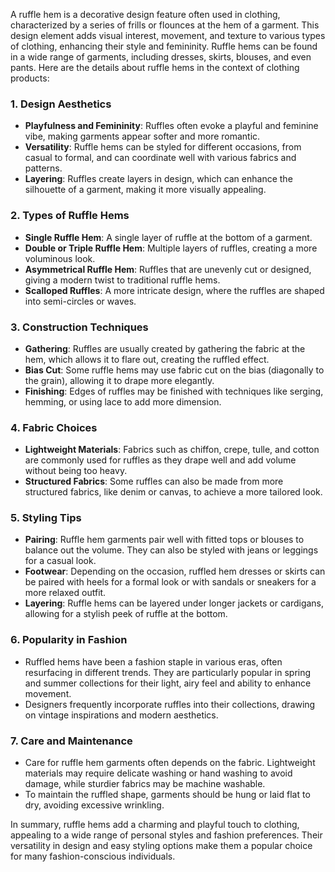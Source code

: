 A ruffle hem is a decorative design feature often used in clothing, characterized by a series of frills or flounces at the hem of a garment. This design element adds visual interest, movement, and texture to various types of clothing, enhancing their style and femininity. Ruffle hems can be found in a wide range of garments, including dresses, skirts, blouses, and even pants. Here are the details about ruffle hems in the context of clothing products:

### 1. **Design Aesthetics**
   - **Playfulness and Femininity**: Ruffles often evoke a playful and feminine vibe, making garments appear softer and more romantic.
   - **Versatility**: Ruffle hems can be styled for different occasions, from casual to formal, and can coordinate well with various fabrics and patterns.
   - **Layering**: Ruffles create layers in design, which can enhance the silhouette of a garment, making it more visually appealing.

### 2. **Types of Ruffle Hems**
   - **Single Ruffle Hem**: A single layer of ruffle at the bottom of a garment.
   - **Double or Triple Ruffle Hem**: Multiple layers of ruffles, creating a more voluminous look.
   - **Asymmetrical Ruffle Hem**: Ruffles that are unevenly cut or designed, giving a modern twist to traditional ruffle hems.
   - **Scalloped Ruffles**: A more intricate design, where the ruffles are shaped into semi-circles or waves.

### 3. **Construction Techniques**
   - **Gathering**: Ruffles are usually created by gathering the fabric at the hem, which allows it to flare out, creating the ruffled effect.
   - **Bias Cut**: Some ruffle hems may use fabric cut on the bias (diagonally to the grain), allowing it to drape more elegantly.
   - **Finishing**: Edges of ruffles may be finished with techniques like serging, hemming, or using lace to add more dimension.

### 4. **Fabric Choices**
   - **Lightweight Materials**: Fabrics such as chiffon, crepe, tulle, and cotton are commonly used for ruffles as they drape well and add volume without being too heavy.
   - **Structured Fabrics**: Some ruffles can also be made from more structured fabrics, like denim or canvas, to achieve a more tailored look.

### 5. **Styling Tips**
   - **Pairing**: Ruffle hem garments pair well with fitted tops or blouses to balance out the volume. They can also be styled with jeans or leggings for a casual look.
   - **Footwear**: Depending on the occasion, ruffled hem dresses or skirts can be paired with heels for a formal look or with sandals or sneakers for a more relaxed outfit.
   - **Layering**: Ruffle hems can be layered under longer jackets or cardigans, allowing for a stylish peek of ruffle at the bottom.

### 6. **Popularity in Fashion**
   - Ruffled hems have been a fashion staple in various eras, often resurfacing in different trends. They are particularly popular in spring and summer collections for their light, airy feel and ability to enhance movement.
   - Designers frequently incorporate ruffles into their collections, drawing on vintage inspirations and modern aesthetics.

### 7. **Care and Maintenance**
   - Care for ruffle hem garments often depends on the fabric. Lightweight materials may require delicate washing or hand washing to avoid damage, while sturdier fabrics may be machine washable.
   - To maintain the ruffled shape, garments should be hung or laid flat to dry, avoiding excessive wrinkling.

In summary, ruffle hems add a charming and playful touch to clothing, appealing to a wide range of personal styles and fashion preferences. Their versatility in design and easy styling options make them a popular choice for many fashion-conscious individuals.